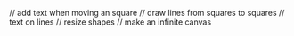 // add text when moving an square
// draw lines from squares to squares
// text on lines
// resize shapes
// make an infinite canvas